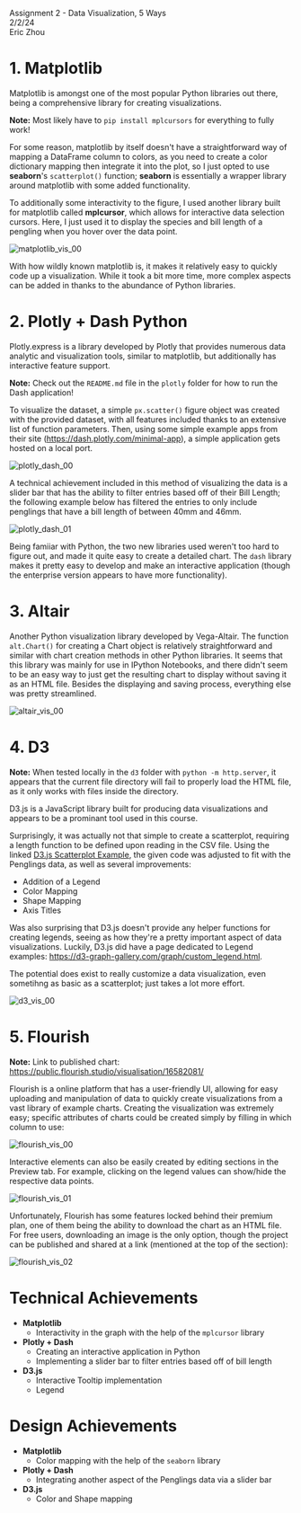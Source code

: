 Assignment 2 - Data Visualization, 5 Ways  
2/2/24  
Eric Zhou

# 1. Matplotlib

Matplotlib is amongst one of the most popular Python libraries out there, being a comprehensive library for creating visualizations.

**Note:** Most likely have to `pip install mplcursors` for everything to fully work!

For some reason, matplotlib by itself doesn't have a straightforward way of mapping a DataFrame column to colors, as you need to create a color dictionary mapping then integrate it into the plot, so I just opted to use **seaborn**'s `scatterplot()` function; **seaborn** is essentially a wrapper library around matplotlib with some added functionality.

To additionally some interactivity to the figure, I used another library built for matplotlib called **mplcursor**, which allows for interactive data selection cursors. Here, I just used it to display the species and bill length of a pengling when you hover over the data point.

![matplotlib_vis_00](img/matplotlib_vis_00.png)

With how wildly known matplotlib is, it makes it relatively easy to quickly code up a visualization. While it took a bit more time, more complex aspects can be added in thanks to the abundance of Python libraries.

# 2. Plotly + Dash Python

Plotly.express is a library developed by Plotly that provides numerous data analytic and visualization tools, similar to matplotlib, but additionally has interactive feature support.

**Note:** Check out the `README.md` file in the `plotly` folder for how to run the Dash application!

To visualize the dataset, a simple `px.scatter()` figure object was created with the provided dataset, with all features included thanks to an extensive list of function parameters. Then, using some simple example apps from their site (https://dash.plotly.com/minimal-app), a simple application gets hosted on a local port. 

![plotly_dash_00](img/plotly_dash_00.png)

A technical achievement included in this method of visualizing the data is a slider bar that has the ability to filter entries based off of their Bill Length; the following example below has filtered the entries to only include penglings that have a bill length of between 40mm and 46mm.

![plotly_dash_01](img/plotly_dash_01.png)

Being famiiar with Python, the two new libraries used weren't too hard to figure out, and made it quite easy to create a detailed chart. The `dash` library makes it pretty easy to develop and make an interactive application (though the enterprise version appears to have more functionality). 

# 3. Altair

Another Python visualization library developed by Vega-Altair. The function `alt.Chart()` for creating a Chart object is relatively straightforward and similar with chart creation methods in other Python libraries. It seems that this library was mainly for use in IPython Notebooks, and there didn't seem to be an easy way to just get the resulting chart to display without saving it as an HTML file. Besides the displaying and saving process, everything else was pretty streamlined.

![altair_vis_00](img/altair_vis_00.png)

# 4. D3

**Note:** When tested locally in the `d3` folder with `python -m http.server`, it appears that the current file directory will fail to properly load the HTML file, as it only works with files inside the directory.

D3.js is a JavaScript library built for producing data visualizations and appears to be a prominant tool used in this course.

Surprisingly, it was actually not that simple to create a scatterplot, requiring a length function to be defined upon reading in the CSV file. Using the linked [D3.js Scatterplot Example](https://d3-graph-gallery.com/graph/scatter_tooltip.html), the given code was adjusted to fit with the Penglings data, as well as several improvements:
- Addition of a Legend
- Color Mapping
- Shape Mapping
- Axis Titles

Was also surprising that D3.js doesn't provide any helper functions for creating legends, seeing as how they're a pretty important aspect of data visualizations. Luckily, D3.js did have a page dedicated to Legend examples: https://d3-graph-gallery.com/graph/custom_legend.html. 

The potential does exist to really customize a data visualization, even sometihng as basic as a scatterplot; just takes a lot more effort.

![d3_vis_00](img/d3_vis_00.png)

# 5. Flourish

**Note:** Link to published chart: https://public.flourish.studio/visualisation/16582081/

Flourish is a online platform that has a user-friendly UI, allowing for easy uploading and manipulation of data to quickly create visualizations from a vast library of example charts. Creating the visualization was extremely easy; specific attributes of charts could be created simply by filling in which column to use:

![flourish_vis_00](img/flourish_vis_00.png)

Interactive elements can also be easily created by editing sections in the Preview tab. For example, clicking on the legend values can show/hide the respective data points.

![flourish_vis_01](img/flourish_vis_01.png)

Unfortunately, Flourish has some features locked behind their premium plan, one of them being the ability to download the chart as an HTML file. For free users, downloading an image is the only option, though the project can be published and shared at a link (mentioned at the top of the section):

![flourish_vis_02](img/flourish_vis_02.png)

# Technical Achievements
- **Matplotlib**
    - Interactivity in the graph with the help of the `mplcursor` library
- **Plotly + Dash**
    - Creating an interactive application in Python
    - Implementing a slider bar to filter entries based off of bill length
- **D3.js**
    - Interactive Tooltip implementation
    - Legend

# Design Achievements
- **Matplotlib**
    - Color mapping with the help of the `seaborn` library
- **Plotly + Dash**
    - Integrating another aspect of the Penglings data via a slider bar
- **D3.js**
    - Color and Shape mapping
